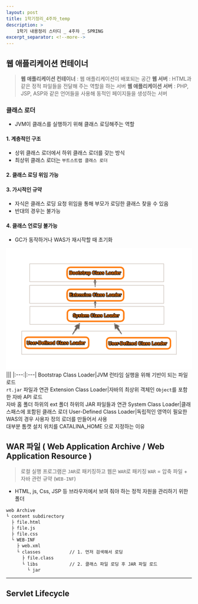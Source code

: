 ```yaml
---
layout: post
title: 1학기정리_4주차_temp
description: >
    1학기 내용정리 스터디 _ 4주차 _ SPRING
excerpt_separator: <!--more-->
---
```


<!--more-->

## 웹 애플리케이션 컨테이너

> **웹 애플리케이션 컨테이너** : 웹 애플리케이션이 배포되는 공간
**웹 서버** : HTML과 같은 정적 파일들을 전달해 주는 역할을 하는 서버
**웹 애플리케이션 서버** : PHP, JSP, ASP와 같은 언어들을 사용해 동적인 페이지들을 생성하는 서버

### 클래스 로더
* JVM이 클래스를 실행하기 위해 클래스 로딩해주는 역할

#### 1. 계층적인 구조
* 상위 클래스 로더에서 하위 클래스 로더를 갖는 방식
* 최상위 클래스 로더는 `부트스트랩 클래스 로더`

#### 2. 클래스 로딩 위임 가능

#### 3. 가시적인 규약
* 자식은 클래스 로딩 요청 위임을 통해 부모가 로딩한 클래스 찾을 수 있음
* 반대의 경우는 불가능

#### 4. 클래스 언로딩 불가능
* GC가 동작하거나 WAS가 재시작할 때 초기화

![study-spring-01](../img/study-spring-01.png)
|||
|:---:|:---|
Bootstrap Class Loader|JVM 런타임 실행을 위해 기반이 되는 파일 로드   </br>  `rt.jar` 파일과 연관
Extension Class Loader|자바의 최상위 객체인 `Object`를 포함한 자바 API 로드   </br> 자바 홈 폴더 하위의 ext 폴더 하위의 JAR 파일들과 연관
System Class Loader|클래스패스에 포함된 클래스 로더
User-Defined Class Loader|독립적인 영역이 필요한 WAS의 경우 사용자 정의 로더를 만들어서 사용   </br> 대부분 톰캣 설치 위치를 CATALINA_HOME 으로 지정하는 이유

## WAR 파일 ( Web Application Archive / Web Application Resource )
> 로컬 실행 프로그램은 `JAR`로 패키징하고 웹은 `WAR`로 패키징
`WAR` = 압축 파일 + 자바 관련 규약 (`WEB-INF`)

* HTML, js, Css, JSP 등 브라우저에서 보여 줘야 하는 정적 자원을 관리하기 위한 폴더

```
web Archive
└ content subdirectory
  ├ file.html
  ├ file.js
  ├ file.css
  └ WEB-INF
    ├ web.xml
    └ classes           // 1. 먼저 검색해서 로딩
      ├ file.class
      └ libs            // 2. 클래스 파일 로딩 후 JAR 파일 로드
        └ jar   
```

____________

## Servlet Lifecycle
